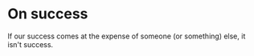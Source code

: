# On success

If our success comes at the expense of someone (or something) else, it isn't success.
